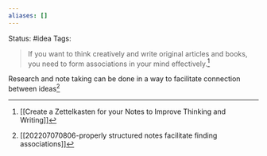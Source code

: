 ```yaml
---
aliases: []
---
```

Status: #idea
Tags: 

>If you want to think creatively and write original articles and books, you need to form associations in your mind effectively.[^1]

Research and note taking can be done in a way to facilitate connection between ideas[^2]

[^1]:[[Create a Zettelkasten for your Notes to Improve Thinking and Writing]]
[^2]:[[202207070806-properly structured notes facilitate finding associations]]